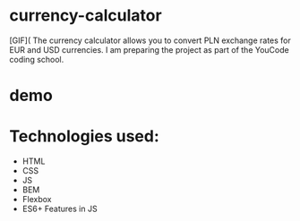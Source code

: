 # currency-calculator

[GIF](
The currency calculator allows you to convert PLN exchange rates for EUR and USD currencies.
I am preparing the project as part of the YouCode coding school.

# demo


# Technologies used:
- HTML
- CSS
- JS
- BEM
- Flexbox
- ES6+ Features in JS
